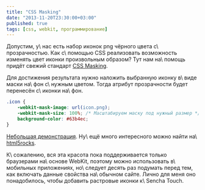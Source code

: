 ```yaml
---
title: "CSS Masking"
date: "2013-11-20T23:30:00+03:00"
published: true
tags: [css, webkit, программирование]
---
```


Допустим, у\ нас есть набор иконок png чёрного цвета с\ прозрачностью. Как с\ помощью CSS реализовать возможность
изменять цвет иконки произвольным образом? Тут нам на\ помощь придёт свежий стандарт [CSS Masking].

Для достижения результата нужно наложить выбранную иконку в\ виде маски на\ фон с\ нужным цветом. Тогда атрибут
прозрачности будет перенесён с\ иконки на\ фон.

~~~~~css
.icon {
    -webkit-mask-image: url(icon.png);
    -webkit-mask-size: 100%; /* Масштабируем маску под нужный размер */
    background-color: #63b4ec;
}
~~~~~

[Небольшая демонстрация][demo]. Ну\ ещё много интересного можно найти на\ [html5rocks].

К\ сожалению, вся эта красота пока поддерживается только браузерами на\ основе WebKit, поэтому можно использовать
в\ мобильных приложениях, но\ следует десять раз подумать перед тем, как включать данные свойства на\ обычном сайте.
Лично для меня оно понадобилось, чтобы добавить растровые иконки к\ Sencha Touch.

[CSS Masking]: http://www.w3.org/TR/css-masking/
[demo]: http://dikmax.name/demos/css-masking/
[html5rocks]: http://www.html5rocks.com/en/tutorials/masking/adobe/#toc-masking
